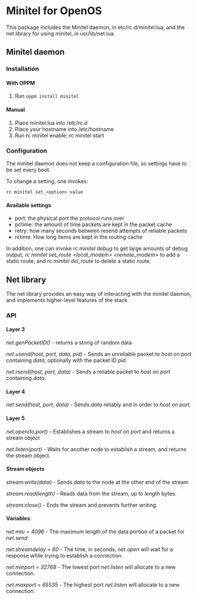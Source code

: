 # Minitel for OpenOS

This package includes the Minitel daemon, in etc/rc.d/minitel.lua, and the net library for using minitel, in usr/lib/net.lua.

## Minitel daemon

### Installation

#### With OPPM

1. Run `oppm install minitel`

#### Manual

1. Place minitel.lua into /etc/rc.d
2. Place your hostname into /etc/hostname
3. Run rc minitel enable; rc minitel start

### Configuration

The minitel daemon does not keep a configuration file, so settings have to be set every boot.

To change a setting, one invokes:

`rc minitel set_<option> value`

#### Available settings

- port: the physical port the protocol runs over
- pctime: the amount of time packets are kept in the packet cache
- retry: how many seconds between resend attempts of reliable packets
- rctime: How long items are kept in the routing cache

In addition, one can invoke *rc minitel debug* to get large amounts of debug output, *rc minitel set_route <hostname> <local_modem> <remote_modem>* to add a static route, and *rc minitel del_route <hostname>* to delete a static route.

## Net library

The net library provides an easy way of interacting with the minitel daemon, and implements higher-level features of the stack.

### API

#### Layer 3

*net.genPacketID()* - returns a string of random data

*net.usend(host, port, data, pid)* - Sends an unreliable packet to *host* on *port* containing *data*, optionally with the packet ID *pid*.

*net.rsend(host, port, data)* - Sends a reliable packet to *host* on *port* containing *data*.

#### Layer 4

*net.send(host, port, data)* - Sends *data* reliably and in order to *host* on *port*.

#### Layer 5

*net.open(to,port)* - Establishes a stream to *host* on *port* and returns a stream object

*net.listen(port)* - Waits for another node to establish a stream, and returns the stream object.

#### Stream objects

*stream:write(data)* - Sends *data* to the node at the other end of the stream

*stream:read(length)* - Reads data from the stream, up to *length* bytes.

*stream:close()* - Ends the stream and prevents further writing.

#### Variables

*net.mtu = 4096* - The maximum length of the data portion of a packet for *net.send*

*net.streamdelay = 60* - The time, in seconds, *net.open* will wait for a response while trying to establish a connection.

*net.minport = 32768* - The lowest port *net.listen* will allocate to a new connection.

*net.maxport = 65535* - The highest port *net.listen* will allocate to a new connection.

